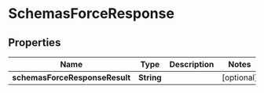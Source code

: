 # SchemasForceResponse

## Properties
Name | Type | Description | Notes
------------ | ------------- | ------------- | -------------
**schemasForceResponseResult** | **String** |  |  [optional]
